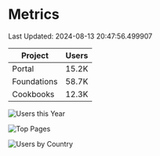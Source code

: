 # Metrics 

Last Updated: 2024-08-13 20:47:56.499907

| Project | Users |
| ----- | ----- |
| Portal | 15.2K |
| Foundations | 58.7K |
| Cookbooks | 12.3K |

![Users this Year](metrics/thisyear.png)

![Top Pages](metrics/toppages.png)

![Users by Country](metrics/bycountry.png)

